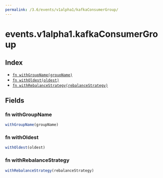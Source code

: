 ```yaml
---
permalink: /3.6/events/v1alpha1/kafkaConsumerGroup/
---
```


# events.v1alpha1.kafkaConsumerGroup



## Index

* [`fn withGroupName(groupName)`](#fn-withgroupname)
* [`fn withOldest(oldest)`](#fn-witholdest)
* [`fn withRebalanceStrategy(rebalanceStrategy)`](#fn-withrebalancestrategy)

## Fields

### fn withGroupName

```ts
withGroupName(groupName)
```



### fn withOldest

```ts
withOldest(oldest)
```



### fn withRebalanceStrategy

```ts
withRebalanceStrategy(rebalanceStrategy)
```

